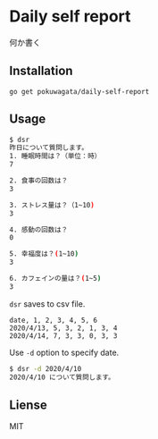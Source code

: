 # Daily self report

何か書く

## Installation

```
go get pokuwagata/daily-self-report
```

## Usage

```bash
$ dsr
昨日について質問します。
1. 睡眠時間は？（単位：時）
7

2. 食事の回数は？
3

3. ストレス量は？（1~10)
3

4. 感動の回数は？
0

5. 幸福度は？(1~10)
3

6. カフェインの量は？(1~5)
3
```

`dsr` saves to csv file.

```
date, 1, 2, 3, 4, 5, 6
2020/4/13, 5, 3, 2, 1, 3, 4
2020/4/14, 7, 3, 3, 0, 3, 3
```

Use `-d` option to specify date.

```bash
$ dsr -d 2020/4/10
2020/4/10 について質問します。
```

## Liense

MIT

